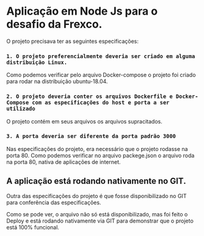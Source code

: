 # Aplicação em Node Js para o desafio da Frexco.

O projeto precisava ter as seguintes especificações:

### `1. O projeto preferencialmente deveria ser criado em alguma distribuição Linux.`

Como podemos verificar pelo arquivo Docker-compose o projeto foi criado para rodar na distribuição ubuntu-18.04.

### `2. O projeto deveria conter os arquivos Dockerfile e Docker-Compose com as especificações do host e porta a ser utilizado `

O projeto contém em seus arquivos os arquivos supracitados.

### `3. A porta deveria ser diferente da porta padrão 3000`

Nas especificações do projeto, era necessário que o projeto rodasse na porta 80. Como podemos verificar no arquivo packege.json o arquivo roda na porta 80, nativa de aplicações de internet.

## A aplicação está rodando nativamente no GIT.

Outra das especificações do projeto é que fosse disponibilizado no GIT para conferência das especificações.

Como se pode ver, o arquivo não só está disponibilizado, mas foi feito o Deploy e está rodando nativamente via GIT para demonstrar que o projeto está 100% funcional.